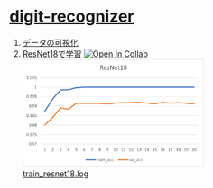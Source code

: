 # [digit-recognizer](https://www.kaggle.com/c/digit-recognizer)
1. [データの可視化](visualize.ipynb)
2. [ResNet18で学習](train_resnet18.ipynb) [![Open In Collab](https://colab.research.google.com/assets/colab-badge.svg)](https://colab.research.google.com/github/yukiharada1228/digit_recognizer/blob/main/train_resnet18.ipynb)<br>
<img src="resnet18_learning_curve.png" width="320"/><br>
[train_resnet18.log](train_resnet18.log)